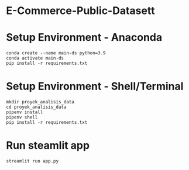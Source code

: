# E-Commerce-Public-Datasett
 
# Setup Environment - Anaconda
```
conda create --name main-ds python=3.9
conda activate main-ds
pip install -r requirements.txt
```

# Setup Environment - Shell/Terminal
```
mkdir proyek_analisis_data
cd proyek_analisis_data
pipenv install
pipenv shell
pip install -r requirements.txt
```

# Run steamlit app
```
streamlit run app.py
```
